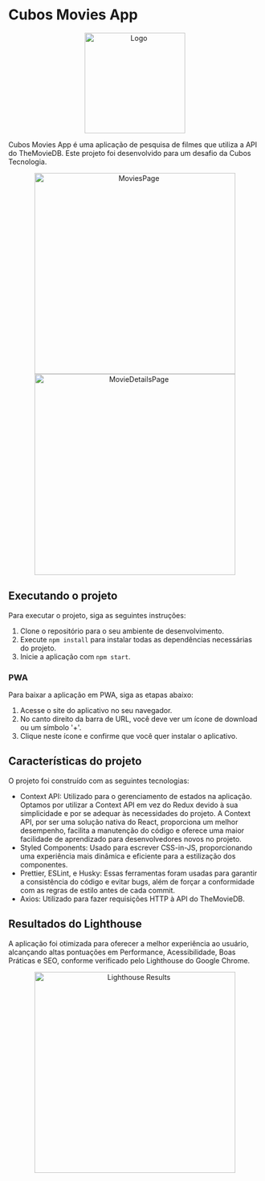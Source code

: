 # Cubos Movies App 

<p align="center">
  <img src="URL-DA-LOGO" alt="Logo" width="200" height="200">
</p>

Cubos Movies App é uma aplicação de pesquisa de filmes que utiliza a API do TheMovieDB. Este projeto foi desenvolvido para um desafio da Cubos Tecnologia.

<p align="center">
  <img src="URL-DA-IMAGEM-MOVIESPAGE" alt="MoviesPage" width="400">
  <img src="URL-DA-IMAGEM-MOVIEDETAILSPAGE" alt="MovieDetailsPage" width="400">
</p>

## Executando o projeto

Para executar o projeto, siga as seguintes instruções:

1. Clone o repositório para o seu ambiente de desenvolvimento.
2. Execute `npm install` para instalar todas as dependências necessárias do projeto.
3. Inicie a aplicação com `npm start`.

### PWA

Para baixar a aplicação em PWA, siga as etapas abaixo:

1. Acesse o site do aplicativo no seu navegador.
2. No canto direito da barra de URL, você deve ver um ícone de download ou um símbolo '+'.
3. Clique neste ícone e confirme que você quer instalar o aplicativo.

## Características do projeto

O projeto foi construído com as seguintes tecnologias:

- Context API: Utilizado para o gerenciamento de estados na aplicação. Optamos por utilizar a Context API em vez do Redux devido à sua simplicidade e por se adequar às necessidades do projeto. A Context API, por ser uma solução nativa do React, proporciona um melhor desempenho, facilita a manutenção do código e oferece uma maior facilidade de aprendizado para desenvolvedores novos no projeto.
- Styled Components: Usado para escrever CSS-in-JS, proporcionando uma experiência mais dinâmica e eficiente para a estilização dos componentes.
- Prettier, ESLint, e Husky: Essas ferramentas foram usadas para garantir a consistência do código e evitar bugs, além de forçar a conformidade com as regras de estilo antes de cada commit.
- Axios: Utilizado para fazer requisições HTTP à API do TheMovieDB.

## Resultados do Lighthouse

A aplicação foi otimizada para oferecer a melhor experiência ao usuário, alcançando altas pontuações em Performance, Acessibilidade, Boas Práticas e SEO, conforme verificado pelo Lighthouse do Google Chrome.

<p align="center">
  <img src="URL-DA-IMAGEM-LIGHTHOUSE" alt="Lighthouse Results" width="400">
</p>
